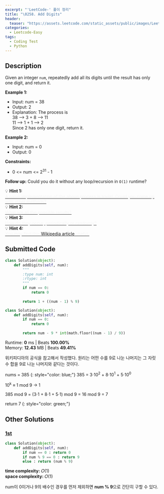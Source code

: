 ```yaml
---
excerpt: "'LeetCode-' 풀이 정리"
title: "\0258. Add Digits"
header:
  teaser: "https://assets.leetcode.com/static_assets/public/images/LeetCode_Sharing.png"
categories:
  - Leetcode-Easy
tags:
  - Coding Test
  - Python
---
```


## <i class="fa-solid fa-file-lines"></i> Description

Given an integer `num`, repeatedly add all its digits until the result has only one digit, and return it.

**Example 1:**

- Input: num = 38
- Output: 2
- Explanation: The process is   
38 --> 3 + 8 --> 11   
11 --> 1 + 1 --> 2    
Since 2 has only one digit, return it.

**Example 2:**

- Input: num = 0
- Output: 0

**Constraints:**

- 0 <= num <= 2<sup>31</sup> - 1

**Follow up:** Could you do it without any loop/recursion in `O(1)` runtime?

💡 **Hint 1:**   
<u><span style="color:#F5F5F5">A naive implementation of the above process is trivial. Could you come up with other methods?
</span></u>   
💡 **Hint 2:**   
<u><span style="color:#F5F5F5">What are all the possible results?</span></u>   
💡 **Hint 3:**   
<u><span style="color:#F5F5F5">How do they occur, periodically or randomly?</span></u>   
💡 **Hint 4:**   
<u><span style="color:#F5F5F5">You may find this <a href="https://en.wikipedia.org/wiki/Digital_root" target="_blank">Wikipedia article</a> useful.</span></u>

## <i class="fa-solid fa-cloud-arrow-up"></i> Submitted Code

```python
class Solution(object):
    def addDigits(self, num):
        """
        :type num: int
        :rtype: int
        """
        if num == 0:
            return 0
        
        return 1 + ((num - 1) % 9)
```

```python
class Solution(object):
    def addDigits(self, num):
        if num == 0:
            return 0
        
        return num - 9 * int(math.floor((num - 1) / 9))
```
<i class="fa-solid fa-clock"></i> Runtime: **0** ms \| Beats **100.00%**    
<i class="fa-solid fa-memory"></i> Memory: **12.43** MB \| Beats **49.41%**

위키피디아의 공식을 참고해서 작성했다. 원리는 어떤 수를 9로 나눈 나머지는 그 자릿수 합을 9로 나눈 나머지와 같다는 것이다.

nums = 385
{: style="color: blue;"}
385 = 3⋅10<sup>2</sup> + 8⋅10<sup>1</sup> + 5⋅10<sup>0</sup>

10<sup>k</sup> ≡ 1 mod 9 → 1

385 mod 9 = (3⋅1 + 8⋅1 + 5⋅1) mod 9 = 16 mod 9 = 7

return 7
{: style="color: green;"}

## <i class="fa-solid fa-flask"></i> Other Solutions

### <a href="" target="_blank">1st</a>

```python
class Solution(object):
    def addDigits(self, num):
        if num == 0 : return 0
        if num % 9 == 0 : return 9
        else : return (num % 9)       
```
<i class="fa-solid fa-clock"></i> **time complexity:** 𝑂(1)    
<i class="fa-solid fa-memory"></i> **space complexity:** 𝑂(1)       

num이 0이거나 9의 배수인 경우를 먼저 제외하면 **num % 9**으로 간단히 구할 수 있다.